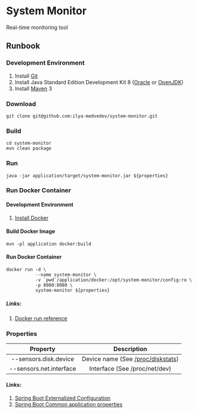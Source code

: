 # System Monitor
Real-time monitoring tool

## Runbook

### Development Environment
1. Install [Git](https://git-scm.com/book/en/v2/Getting-Started-Installing-Git)
2. Install Java Standard Edition Development Kit  8 ([Oracle](http://www.oracle.com/technetwork/java/javase/downloads/index.html) or [OpenJDK](http://openjdk.java.net/install/))
3. Install [Maven](https://maven.apache.org/download.cgi) 3

### Download
    git clone git@github.com:ilya-medvedev/system-monitor.git

### Build
    cd system-monitor
    mvn clean package

### Run
    java -jar application/target/system-monitor.jar ${properties}

### Run Docker Container

#### Development Environment
1. [Install Docker](https://docs.docker.com/engine/installation/)

#### Build Docker Image
    mvn -pl application docker:build

#### Run Docker Container
    docker run -d \
               --name system-monitor \
               -v `pwd`/application/docker:/opt/system-monitor/config:ro \
               -p 8080:8080 \
               system-monitor ${properties}

##### Links:
1. [Docker run reference](https://docs.docker.com/engine/reference/run/)

### Properties
|        Property         |                                                Description                                                 |
|:-----------------------:|:----------------------------------------------------------------------------------------------------------:|
|  --sensors.disk.device  | Device name (See [/proc/diskstats](https://www.kernel.org/doc/Documentation/ABI/testing/procfs-diskstats)) |
| --sensors.net.interface |                                       Interface (See /proc/net/dev)                                        |

#### Links:
1. [Spring Boot Externalized Configuration](http://docs.spring.io/spring-boot/docs/current/reference/html/boot-features-external-config.html)
2. [Spring Boot Common application properties](http://docs.spring.io/spring-boot/docs/current/reference/html/common-application-properties.html)
